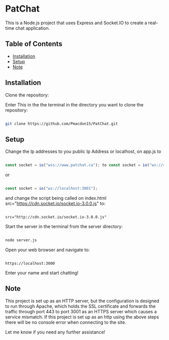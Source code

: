 # PatChat
This is a Node.js project that uses Express and Socket.IO to create a real-time chat application.


## Table of Contents

- [Installation](#Installation)
- [Setup](#Setup)
- [Note](#Note)

  
## Installation

Clone the repository: 

Enter This in the the terminal in the directory you want to clone the repository:

```bash

git clone https://github.com/Pmacdon15/PatChat.git

```

## Setup

Change the  Ip addresses to you public Ip Address or localhost, on app.js  to


``` javaScript

const socket = io("wss://www.patchat.ca"); to const socket = io("ws://<publicIp>:3001"); 

```

or 

``` javaScript

const socket = io("ws://localhost:3001");

```

and change the script being called on index.html src="https://cdn.socket.io/socket.io-3.0.0.js" to:

```url 

src="http://cdn.socket.io/socket.io-3.0.0.js"

```

Start the server in the terminal from the server directory:

```bash

node server.js

```

Open your web browser and navigate to:

```url

https://localhost:3000 

```

Enter your name and start chatting!

## Note 
This project is set up as an HTTP server, but the configuration is designed to run through Apache, which holds the SSL certificate and forwards the traffic through port 443 to port 3001 as an HTTPS server which causes a service mismatch. If this project is set up as an http using the above steps there will be no console error when connecting to the site.

Let me know if you need any further assistance!
